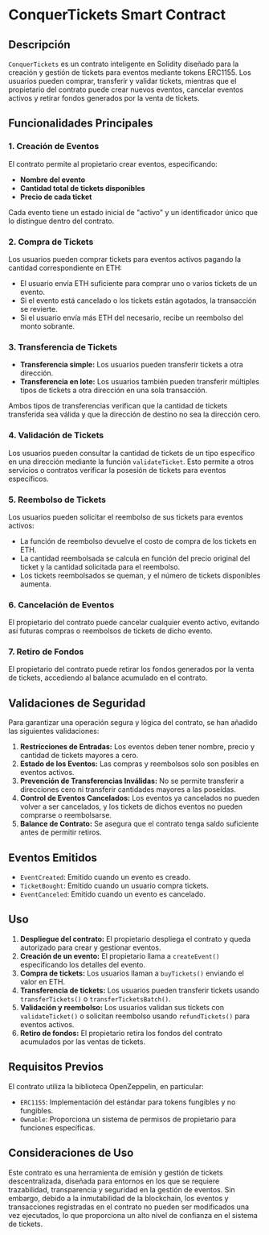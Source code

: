 # ConquerTickets Smart Contract

## Descripción

`ConquerTickets` es un contrato inteligente en Solidity diseñado para la creación y gestión de tickets para eventos mediante tokens ERC1155. Los usuarios pueden comprar, transferir y validar tickets, mientras que el propietario del contrato puede crear nuevos eventos, cancelar eventos activos y retirar fondos generados por la venta de tickets.

## Funcionalidades Principales

### 1. Creación de Eventos
El contrato permite al propietario crear eventos, especificando:
- **Nombre del evento**
- **Cantidad total de tickets disponibles**
- **Precio de cada ticket**

Cada evento tiene un estado inicial de "activo" y un identificador único que lo distingue dentro del contrato.

### 2. Compra de Tickets
Los usuarios pueden comprar tickets para eventos activos pagando la cantidad correspondiente en ETH:
- El usuario envía ETH suficiente para comprar uno o varios tickets de un evento.
- Si el evento está cancelado o los tickets están agotados, la transacción se revierte.
- Si el usuario envía más ETH del necesario, recibe un reembolso del monto sobrante.

### 3. Transferencia de Tickets
- **Transferencia simple:** Los usuarios pueden transferir tickets a otra dirección.
- **Transferencia en lote:** Los usuarios también pueden transferir múltiples tipos de tickets a otra dirección en una sola transacción.
  
Ambos tipos de transferencias verifican que la cantidad de tickets transferida sea válida y que la dirección de destino no sea la dirección cero.

### 4. Validación de Tickets
Los usuarios pueden consultar la cantidad de tickets de un tipo específico en una dirección mediante la función `validateTicket`. Esto permite a otros servicios o contratos verificar la posesión de tickets para eventos específicos.

### 5. Reembolso de Tickets
Los usuarios pueden solicitar el reembolso de sus tickets para eventos activos:
- La función de reembolso devuelve el costo de compra de los tickets en ETH.
- La cantidad reembolsada se calcula en función del precio original del ticket y la cantidad solicitada para el reembolso.
- Los tickets reembolsados se queman, y el número de tickets disponibles aumenta.

### 6. Cancelación de Eventos
El propietario del contrato puede cancelar cualquier evento activo, evitando así futuras compras o reembolsos de tickets de dicho evento.

### 7. Retiro de Fondos
El propietario del contrato puede retirar los fondos generados por la venta de tickets, accediendo al balance acumulado en el contrato.

## Validaciones de Seguridad

Para garantizar una operación segura y lógica del contrato, se han añadido las siguientes validaciones:

1. **Restricciones de Entradas:** Los eventos deben tener nombre, precio y cantidad de tickets mayores a cero.
2. **Estado de los Eventos:** Las compras y reembolsos solo son posibles en eventos activos.
3. **Prevención de Transferencias Inválidas:** No se permite transferir a direcciones cero ni transferir cantidades mayores a las poseídas.
4. **Control de Eventos Cancelados:** Los eventos ya cancelados no pueden volver a ser cancelados, y los tickets de dichos eventos no pueden comprarse o reembolsarse.
5. **Balance de Contrato:** Se asegura que el contrato tenga saldo suficiente antes de permitir retiros.

## Eventos Emitidos

- `EventCreated`: Emitido cuando un evento es creado.
- `TicketBought`: Emitido cuando un usuario compra tickets.
- `EventCanceled`: Emitido cuando un evento es cancelado.

## Uso

1. **Despliegue del contrato:** El propietario despliega el contrato y queda autorizado para crear y gestionar eventos.
2. **Creación de un evento:** El propietario llama a `createEvent()` especificando los detalles del evento.
3. **Compra de tickets:** Los usuarios llaman a `buyTickets()` enviando el valor en ETH.
4. **Transferencia de tickets:** Los usuarios pueden transferir tickets usando `transferTickets()` o `transferTicketsBatch()`.
5. **Validación y reembolso:** Los usuarios validan sus tickets con `validateTicket()` o solicitan reembolso usando `refundTickets()` para eventos activos.
6. **Retiro de fondos:** El propietario retira los fondos del contrato acumulados por las ventas de tickets.

## Requisitos Previos

El contrato utiliza la biblioteca OpenZeppelin, en particular:
- `ERC1155`: Implementación del estándar para tokens fungibles y no fungibles.
- `Ownable`: Proporciona un sistema de permisos de propietario para funciones específicas.

## Consideraciones de Uso

Este contrato es una herramienta de emisión y gestión de tickets descentralizada, diseñada para entornos en los que se requiere trazabilidad, transparencia y seguridad en la gestión de eventos. Sin embargo, debido a la inmutabilidad de la blockchain, los eventos y transacciones registradas en el contrato no pueden ser modificados una vez ejecutados, lo que proporciona un alto nivel de confianza en el sistema de tickets.
